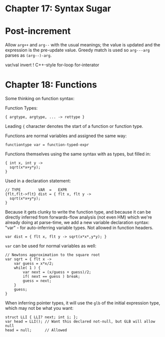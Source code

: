# Chapter 17: Syntax Sugar

# Post-increment

Allow `arg++` and `arg--` with the usual meanings; the value is updated and the
expression is the pre-update value.  Greedy match is used so `arg---arg` parses
as `(arg--)-arg`.


var/val
invert !
C++-style for-loop
for-interator




# Chapter 18: Functions

Some thinking on function syntax:

Function Types:
```
{ argtype, argtype, ... -> rettype }
```

Leading `{` character denotes the start of a function or function type.

Functions are normal variables and assigned the same way:

```functiontype var = function-typed-expr```

Functions themselves using the same syntax with as types, but filled in:

```
{ int x, int y ->
  sqrt(x*x+y*y);
}
```

Used in a declaration statement:
```
// TYPE        VAR  =   EXPR
{flt,flt->flt} dist = { flt x, flt y ->
  sqrt(x*x+y*y);
}
```

Because it gets clunky to write the function type, and because it can be
directly inferred from forwards-flow analysis (not even HM) which we're already
doing at parse-time, we add a new variable declaration syntax: "var" - for
auto-inferring variable types.  Not allowed in function headers.
```
var dist = { flt x, flt y -> sqrt(x*x*,y*y); }
```

`var` can be used for normal variables as well:

```
// Newtons approximation to the square root
var sqrt = { flt x ->
    var guess = x*x/2;
    while( 1 ) {
        var next = (x/guess + guess)/2;
        if( next == guess ) break;
        guess = next;
    }
    guess;
}
```

When inferring pointer types, it will use the `glb` of the initial expression
type, which may not be what you want:

```
struct LLI { LLI? next; int i; };
var head = LLI(); // Want this declared not-null, but GLB will allow null
head = null;      // Allowed
```